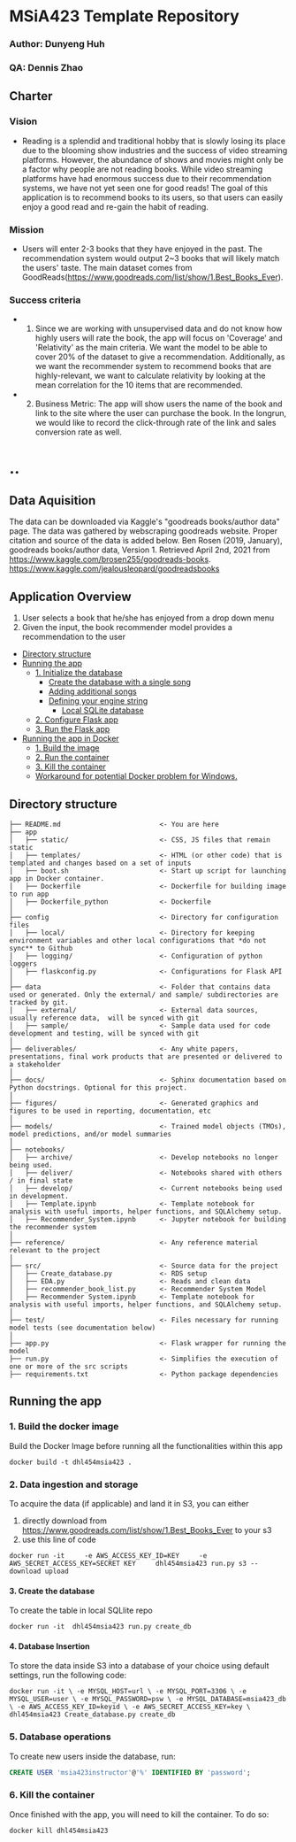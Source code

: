 # MSiA423 Template Repository

### Author: Dunyeng Huh
### QA: Dennis Zhao

## Charter

### Vision
- Reading is a splendid and traditional hobby that is slowly losing its place due to the blooming show industries and the success of video streaming platforms. However, the abundance of shows and movies might only be a factor why people are not reading books. While video streaming platforms have had enormous success due to their recommendation systems, we have not yet seen one for good reads! The goal of this application is to recommend books to its users, so that users can easily enjoy a good read and re-gain the habit of reading.  

### Mission
- Users will enter 2-3 books that they have enjoyed in the past. The recommendation system would output 2~3 books that will likely match the users' taste.
The main dataset comes from GoodReads(https://www.goodreads.com/list/show/1.Best_Books_Ever).

### Success criteria
- 1. Since we are working with unsupervised data and do not know how highly users will rate the book, the app will focus on 'Coverage' and 'Relativity' as the main criteria. We want the model to be able to cover 20% of the dataset to give a recommendation. Additionally, as we want the recommender system to recommend books that are highly-relevant, we want to calculate relativity by looking at the mean correlation for the 10 items that are recommended. 

- 2. Business Metric: The app will show users the name of the book and link to the site where the user can purchase the book. In the longrun, we would like to record the click-through rate of the link and sales conversion rate as well. 



..
=======
## Data Aquisition
The data can be downloaded via Kaggle's "goodreads books/author data" page. The data was gathered by webscraping goodreads website.
Proper citation and source of the data is added below. 
Ben Rosen (2019, January), goodreads books/author data, Version 1. Retrieved April 2nd, 2021 from https://www.kaggle.com/brosen255/goodreads-books.
https://www.kaggle.com/jealousleopard/goodreadsbooks


## Application Overview
1) User selects a book that he/she has enjoyed from a drop down menu 
2) Given the input, the book recommender model provides a recommendation to the user


<!-- toc -->

- [Directory structure](#directory-structure)
- [Running the app](#running-the-app)
  * [1. Initialize the database](#1-initialize-the-database)
    + [Create the database with a single song](#create-the-database-with-a-single-song)
    + [Adding additional songs](#adding-additional-songs)
    + [Defining your engine string](#defining-your-engine-string)
      - [Local SQLite database](#local-sqlite-database)
  * [2. Configure Flask app](#2-configure-flask-app)
  * [3. Run the Flask app](#3-run-the-flask-app)
- [Running the app in Docker](#running-the-app-in-docker)
  * [1. Build the image](#1-build-the-image)
  * [2. Run the container](#2-run-the-container)
  * [3. Kill the container](#3-kill-the-container)
  * [Workaround for potential Docker problem for Windows.](#workaround-for-potential-docker-problem-for-windows)

<!-- tocstop -->

## Directory structure 

```
├── README.md                         <- You are here
├── app
│   ├── static/                       <- CSS, JS files that remain static
│   ├── templates/                    <- HTML (or other code) that is templated and changes based on a set of inputs
│   ├── boot.sh                       <- Start up script for launching app in Docker container.
│   ├── Dockerfile                    <- Dockerfile for building image to run app  
│   ├── Dockerfile_python             <- Dockerfile   
│
├── config                            <- Directory for configuration files 
│   ├── local/                        <- Directory for keeping environment variables and other local configurations that *do not sync** to Github 
│   ├── logging/                      <- Configuration of python loggers
│   ├── flaskconfig.py                <- Configurations for Flask API 
│
├── data                              <- Folder that contains data used or generated. Only the external/ and sample/ subdirectories are tracked by git. 
│   ├── external/                     <- External data sources, usually reference data,  will be synced with git
│   ├── sample/                       <- Sample data used for code development and testing, will be synced with git
│
├── deliverables/                     <- Any white papers, presentations, final work products that are presented or delivered to a stakeholder 
│
├── docs/                             <- Sphinx documentation based on Python docstrings. Optional for this project. 
│
├── figures/                          <- Generated graphics and figures to be used in reporting, documentation, etc
│
├── models/                           <- Trained model objects (TMOs), model predictions, and/or model summaries
│
├── notebooks/
│   ├── archive/                      <- Develop notebooks no longer being used.
│   ├── deliver/                      <- Notebooks shared with others / in final state
│   ├── develop/                      <- Current notebooks being used in development.
│   ├── Template.ipynb                <- Template notebook for analysis with useful imports, helper functions, and SQLAlchemy setup. 
│   ├── Recommender_System.ipynb      <- Jupyter notebook for building the recommender system
│
├── reference/                        <- Any reference material relevant to the project
│
├── src/                              <- Source data for the project 
│   ├── Create_database.py            <- RDS setup
│   ├── EDA.py                        <- Reads and clean data
│   ├── recommender_book_list.py      <- Recommender System Model
│   ├── Recommender System.ipynb      <- Template notebook for analysis with useful imports, helper functions, and SQLAlchemy setup. 
│
├── test/                             <- Files necessary for running model tests (see documentation below) 
│
├── app.py                            <- Flask wrapper for running the model 
├── run.py                            <- Simplifies the execution of one or more of the src scripts  
├── requirements.txt                  <- Python package dependencies 
```

## Running the app
### 1. Build the docker image 

Build the Docker Image before running all the functionalities within this app 

`docker build -t dhl454msia423 .`

### 2. Data ingestion and storage
To acquire the data (if applicable) and land it in S3, you can either 

1) directly download from https://www.goodreads.com/list/show/1.Best_Books_Ever   to your s3
2) use this line of code

`docker run -it     -e AWS_ACCESS_KEY_ID=KEY     -e AWS_SECRET_ACCESS_KEY=SECRET KEY     dhl454msia423 run.py s3 --download upload`


#### 3. Create the database 
To create the table in local SQLlite repo 

`docker run -it  dhl454msia423 run.py create_db`


#### 4. Database Insertion
To store the data inside S3 into a database of your choice using default settings, run the following code:

`docker run -it \
    -e MYSQL_HOST=url \
    -e MYSQL_PORT=3306 \
    -e MYSQL_USER=user \
    -e MYSQL_PASSWORD=psw \
    -e MYSQL_DATABASE=msia423_db \
    -e AWS_ACCESS_KEY_ID=keyid \
    -e AWS_SECRET_ACCESS_KEY=key \
    dhl454msia423 Create_database.py create_db`


### 5. Database operations
To create new users inside the database, run:

```SQL
CREATE USER 'msia423instructor'@'%' IDENTIFIED BY 'password';
```

### 6. Kill the container 

Once finished with the app, you will need to kill the container. To do so: 

```bash
docker kill dhl454msia423 
```


```
 
